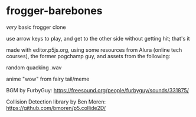 # frogger-barebones
_very_ basic frogger clone

use arrow keys to play, and get to the other side without getting hit; that's it

made with editor.p5js.org, using some resources from Alura (online tech courses), the former pogchamp guy, and assets from the following:

random quacking .wav

anime "wow" from fairy tail/meme

BGM by FurbyGuy: https://freesound.org/people/furbyguy/sounds/331875/

Collision Detection library by Ben Moren: https://github.com/bmoren/p5.collide2D/
